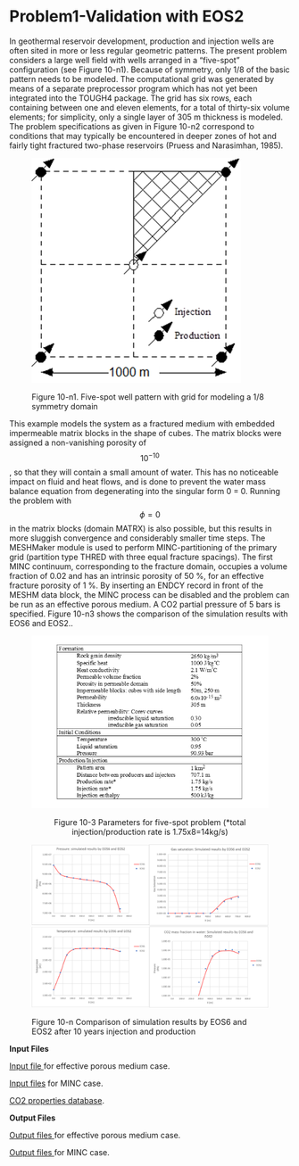 # Problem1-Validation with EOS2

In geothermal reservoir development, production and injection wells are often sited in more or less regular geometric patterns. The present problem considers a large well field with wells arranged in a “five-spot” configuration (see Figure 10-n1). Because of symmetry, only 1/8 of the basic pattern needs to be modeled. The computational grid was generated by means of a separate preprocessor program which has not yet been integrated into the TOUGH4 package. The grid has six rows, each containing between one and eleven elements, for a total of thirty-six volume elements; for simplicity, only a single layer of 305 m thickness is modeled. The problem specifications as given in Figure 10-n2 correspond to conditions that may typically be encountered in deeper zones of hot and fairly tight fractured two-phase reservoirs (Pruess and Narasimhan, 1985)_._&#x20;

<figure><img src="../../.gitbook/assets/image (1) (1) (1).png" alt=""><figcaption><p>Figure 10-n1.   Five-spot well pattern with grid for modeling a 1/8 symmetry domain</p></figcaption></figure>

This example models the system as a fractured medium with embedded impermeable matrix blocks in the shape of cubes. The matrix blocks were assigned a non-vanishing porosity of $$10^{-10}$$, so that they will contain a small amount of water. This has no noticeable impact on fluid and heat flows, and is done to prevent the water mass balance equation from degenerating into the singular form 0 = 0. Running the problem with $$\phi=0$$ in the matrix blocks (domain MATRX) is also possible, but this results in more sluggish convergence and considerably smaller time steps. The MESHMaker module is used to perform MINC-partitioning of the primary grid (partition type THRED with three equal fracture spacings). The first MINC continuum, corresponding to the fracture domain, occupies a volume fraction of 0.02 and has an intrinsic porosity of 50 %, for an effective fracture porosity of 1 %. By inserting an ENDCY record in front of the MESHM data block, the MINC process can be disabled and the problem can be run as an effective porous medium. A CO2 partial pressure of 5 bars is specified. Figure 10-n3  shows the comparison of the simulation results with EOS6 and EOS2..

<div align="center">

<figure><img src="../../.gitbook/assets/image (2) (1) (1).png" alt=""><figcaption><p> Figure 10-3 Parameters for five-spot problem (*total injection/production rate is 1.75x8=14kg/s)</p></figcaption></figure>

</div>

<figure><img src="../../.gitbook/assets/image (3).png" alt=""><figcaption><p>Figure 10-n Comparison of simulation results by EOS6 and EOS2 after 10 years injection and production</p></figcaption></figure>



**Input Files**

[Input file ](https://drive.google.com/file/d/1F\_cQNvlkuhBOhNV\_pOa1rY5TeNonj78E/view?usp=drive\_link)for effective porous medium case.

[Input files](https://drive.google.com/file/d/1pmYXR7tSritXsV\_Z7VHXWH-95Csn\_4BG/view?usp=drive\_link) for MINC case.

[CO2 properties database](https://drive.google.com/file/d/1LUP88ULcFvXMDU50Ob9\_42XjS\_C7bOnE/view?usp=drive\_link).

**Output Files**

[Output files ](https://drive.google.com/file/d/1cOO170JgocPO7WlIfl7RcZLfvbY2HpSR/view?usp=drive\_link)for effective porous medium case.

[Output files ](https://drive.google.com/file/d/1YxQQDHsGefNIXTDHkgve0FqMCjZimlRh/view?usp=drive\_link)for MINC case.
